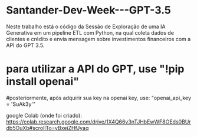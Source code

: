 # Santander-Dev-Week---GPT-3.5

Neste trabalho está o código da Sessão de Exploração de uma IA Generativa em um pipeline ETL com Python, na qual coleta dados
de clientes e crédito e envia mensagem sobre investimentos financeiros com a API do
GPT 3.5.

# para utilizar a API do GPT, use "!pip install openai"
#posteriormente, após adquirir sua key na openai key, use: "openai_api_key = 'SuAk3y'"

google Colab (onde foi criado): https://colab.research.google.com/drive/1X4Q66v3nTJHbEwWF8OEds0BUrdb5OuXb#scrollTo=yBxeiZHfJyaq
